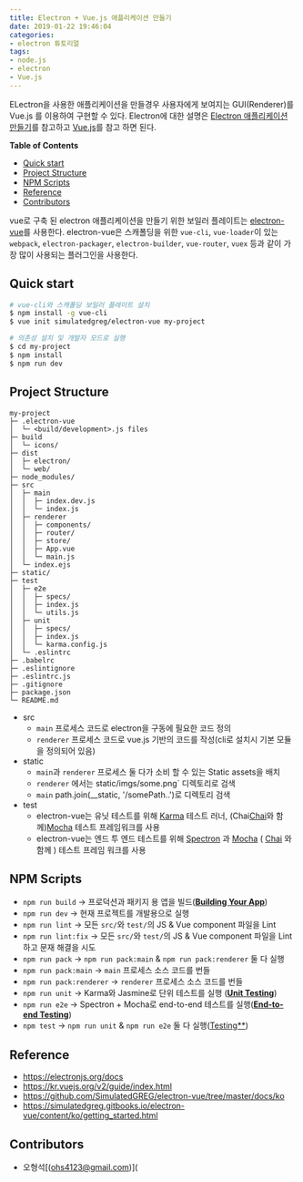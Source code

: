 ```yaml
---
title: Electron + Vue.js 애플리케이션 만들기
date: 2019-01-22 19:46:04
categories:
- electron 튜토리얼
tags:
- node.js
- electron
- Vue.js
---
```


ELectron을 사용한 애플리케이션을 만들경우 사용자에게 보여지는 GUI(Renderer)를 Vue.js  를 이용하여 구현할 수 있다. Electron에 대한 설명은 [Electron 애플리케이션 만들기](https://hsoh1990.github.io/2019/01/18/electron-tutorial/)를 참고하고 [Vue.js](https://kr.vuejs.org/v2/guide/index.html)를 참고 하면 된다.

<!--more-->  

**Table of Contents**

- [Quick start](#Quick-start)
- [Project Structure](Project-Structure)
- [NPM Scripts](#NPM-Scripts)
- [Reference](#Reference)
- [Contributors](#Contributors)



vue로 구축 된 electron 애플리케이션을 만들기 위한 보일러 플레이트는 [electron-vue](https://github.com/SimulatedGREG/electron-vue/tree/master/docs/ko)를 사용한다. electron-vue은 스캐폴딩을 위한 `vue-cli`, `vue-loader`이 있는 `webpack`, `electron-packager`, `electron-builder`, `vue-router`, `vuex` 등과 같이 가장 많이 사용되는 플러그인을 사용한다.



## Quick start

```bash
# vue-cli와 스캐폴딩 보일러 플레이트 설치
$ npm install -g vue-cli
$ vue init simulatedgreg/electron-vue my-project

# 의존성 설치 및 개발자 모드로 실행
$ cd my-project
$ npm install
$ npm run dev
```



## Project Structure

```
my-project
├─ .electron-vue
│  └─ <build/development>.js files
├─ build
│  └─ icons/
├─ dist
│  ├─ electron/
│  └─ web/
├─ node_modules/
├─ src
│  ├─ main
│  │  ├─ index.dev.js
│  │  └─ index.js
│  ├─ renderer
│  │  ├─ components/
│  │  ├─ router/
│  │  ├─ store/
│  │  ├─ App.vue
│  │  └─ main.js
│  └─ index.ejs
├─ static/
├─ test
│  ├─ e2e
│  │  ├─ specs/
│  │  ├─ index.js
│  │  └─ utils.js
│  ├─ unit
│  │  ├─ specs/
│  │  ├─ index.js
│  │  └─ karma.config.js
│  └─ .eslintrc
├─ .babelrc
├─ .eslintignore
├─ .eslintrc.js
├─ .gitignore
├─ package.json
└─ README.md
```

- src
  - `main` 프로세스 코드로 electron을 구동에 필요한 코드 정의
  - `renderer` 프로세스 코드로 vue.js 기반의 코드를 작성(cli로 설치시 기본 모듈을 정의되어 있음)
- static
  -  `main`과 `renderer` 프로세스 둘 다가 소비 할 수 있는 Static assets을 배치
  - `renderer` 에서는 static/imgs/some.png` 디렉토리로 검색
  -  `main` path.join(__static, '/somePath..')로 디렉토리 검색
- test
  - electron-vue는 유닛 테스트를 위해 [Karma](https://karma-runner.github.io/1.0/index.html) 테스트 러너, (Chai[Chai](http://chaijs.com/)와 함께)[Mocha](https://mochajs.org/) 테스트 프레임워크를 사용
  - electron-vue는 엔드 투 엔드 테스트를 위해 [Spectron](http://electron.atom.io/spectron/) 과 [Mocha](https://mochajs.org/) ( [Chai](http://chaijs.com/) 와 함께 ) 테스트 프레임 워크를 사용

## NPM Scripts

- `npm run build` -> 프로덕션과 패키지 용 앱을 빌드([**Building Your App**](https://simulatedgreg.gitbooks.io/electron-vue/content/ko/building_your_app.html))
- `npm run dev` -> 현재 프로젝트를 개발용으로 실행
- `npm run lint` -> 모든 `src/`와 `test/`의 JS & Vue component 파일을 Lint 
- `npm run lint:fix` -> 모든 `src/`와 `test/`의 JS & Vue component 파일을 Lint하고 문재 해결을 시도
- `npm run pack` -> `npm run pack:main` & `npm run pack:renderer` 둘 다 실행
- `npm run pack:main`  -> `main` 프로세스 소스 코드를 번들
- `npm run pack:renderer` ->  `renderer` 프로세스 소스 코드를 번들
- `npm run unit`  -> Karma와 Jasmine로 단위 테스트를 실행 ([**Unit Testing**](https://simulatedgreg.gitbooks.io/electron-vue/content/ko/unittesting.html))
- `npm run e2e` -> Spectron + Mocha로 end-to-end 테스트를 실행([**End-to-end Testing**](https://simulatedgreg.gitbooks.io/electron-vue/content/ko/end-to-end_testing.html))
- `npm test` -> `npm run unit` & `npm run e2e` 둘 다 실행([Testing**](https://simulatedgreg.gitbooks.io/electron-vue/content/ko/testing.html))



## Reference

- https://electronjs.org/docs
- https://kr.vuejs.org/v2/guide/index.html
- https://github.com/SimulatedGREG/electron-vue/tree/master/docs/ko
- https://simulatedgreg.gitbooks.io/electron-vue/content/ko/getting_started.html

## Contributors

- 오형석[(ohs4123@gmail.com)](